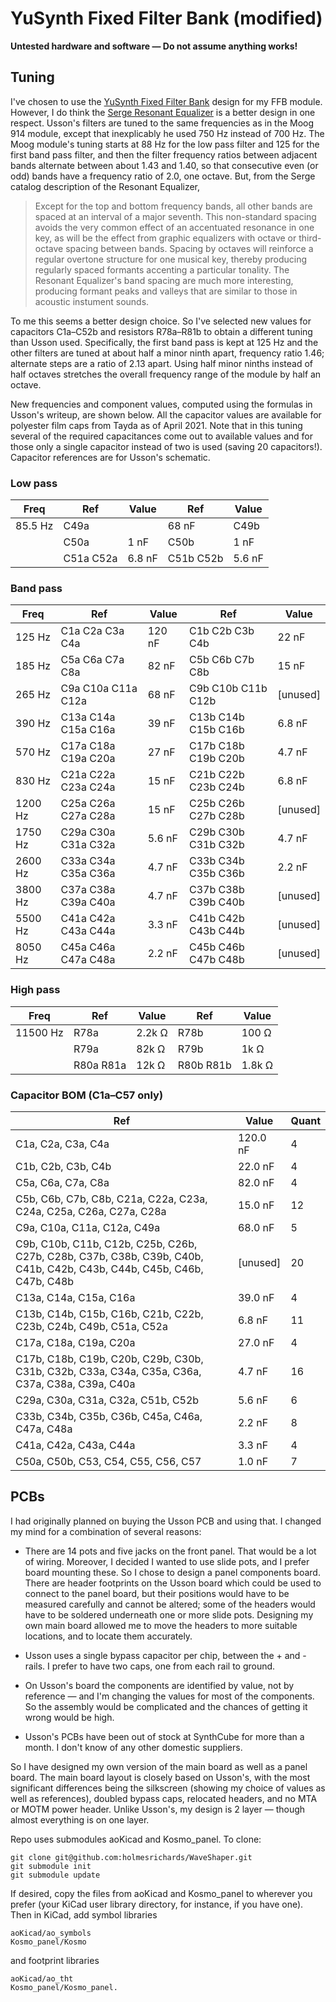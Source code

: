 # YuSynth Fixed Filter Bank (modified)

**Untested hardware and software — Do not assume anything works!**

## Tuning
I've chosen to use the [YuSynth Fixed Filter Bank](https://www.yusynth.net/Modular/EN/BANK/index.html) design for my FFB module. However, I do think the [Serge Resonant Equalizer](https://www.elby-designs.com/webtek/cgs/serge/cgs202/cgs202.htm) is a better design in one respect. Usson's filters are tuned to the same frequencies as in the Moog 914 module, except that inexplicably he used 750 Hz instead of 700 Hz. The Moog module's tuning starts at 88 Hz for the low pass filter and 125 for the first band pass filter, and then the filter frequency ratios between adjacent bands alternate between about 1.43 and 1.40, so that consecutive even (or odd) bands have a frequency ratio of 2.0, one octave. But, from the Serge catalog description of the Resonant Equalizer,

> Except for the top and bottom frequency bands, all other bands are spaced at an interval of a major seventh. This non-standard spacing avoids the very common effect of an accentuated resonance in one key, as will be the effect from graphic equalizers with octave or third-octave spacing between bands. Spacing by octaves will reinforce a regular overtone structure for one musical key, thereby producing regularly spaced formants accenting a particular tonality. The Resonant Equalizer's band spacing are much more interesting, producing formant peaks and valleys that are similar to those in acoustic instument sounds.

To me this seems a better design choice. So I've selected new values for capacitors C1a–C52b and resistors R78a–R81b to obtain a different tuning than Usson used. Specifically, the first band pass is kept at 125 Hz and the other filters are tuned at about half a minor ninth apart, frequency ratio 1.46; alternate steps are a ratio of 2.13 apart. Using half minor ninths instead of half octaves stretches the overall frequency range of the module by half an octave.

New frequencies and component values, computed using the formulas in Usson's writeup, are shown below. All the capacitor values are available for polyester film caps from Tayda as of April 2021. Note that in this tuning several of the required capacitances come out to available values and for those only a single capacitor instead of two is used (saving 20 capacitors!). Capacitor references are for Usson's schematic.

### Low pass
| Freq | Ref | Value | Ref | Value |
| ---- | --- | ----- | --- | ----- |
| 85.5 Hz | C49a | | 68 nF | C49b | 6.8 nF |
| | C50a | 1 nF | C50b | 1 nF |
| | C51a C52a | 6.8 nF	| C51b C52b | 5.6 nF |

### Band pass
| Freq | Ref | Value | Ref | Value |
| ---- | --- | ----- | --- | ----- |
| 125 Hz | C1a C2a C3a C4a | 120 nF | C1b C2b C3b C4b | 22 nF |
| 185 Hz | C5a C6a C7a C8a | 82 nF | C5b C6b C7b C8b | 15 nF |
| 265 Hz | C9a C10a C11a C12a | 68 nF | C9b C10b C11b C12b | [unused] |
| 390 Hz | C13a C14a C15a C16a | 39 nF | C13b C14b C15b C16b | 6.8 nF |
| 570 Hz | C17a C18a C19a C20a | 27 nF | C17b C18b C19b C20b | 4.7 nF |
| 830 Hz | C21a C22a C23a C24a | 15 nF | C21b C22b C23b C24b | 6.8 nF |
| 1200 Hz | C25a C26a C27a C28a | 15 nF | C25b C26b C27b C28b | [unused] |
| 1750 Hz | C29a C30a C31a C32a | 5.6 nF | C29b C30b C31b C32b | 4.7 nF |
| 2600 Hz | C33a C34a C35a C36a | 4.7 nF | C33b C34b C35b C36b | 2.2 nF |
| 3800 Hz | C37a C38a C39a C40a | 4.7 nF | C37b C38b C39b C40b | [unused] |
| 5500 Hz | C41a C42a C43a C44a | 3.3 nF | C41b C42b C43b C44b | [unused] |
| 8050 Hz | C45a C46a C47a C48a | 2.2 nF | C45b C46b C47b C48b | [unused] |

### High pass
| Freq | Ref | Value | Ref | Value |
| ---- | --- | ----- | --- | ----- |
| 11500 Hz | R78a | 2.2k Ω | R78b | 100 Ω |
|  | R79a | 82k Ω | R79b | 1k Ω |
|  | R80a R81a | 12k Ω | R80b R81b | 1.8k Ω |

### Capacitor BOM (C1a–C57 only)
| Ref | Value | Quant |
| --- | ----- | ----- |
| C1a, C2a, C3a, C4a | 120.0 nF | 4 |
| C1b, C2b, C3b, C4b | 22.0 nF | 4 |
| C5a, C6a, C7a, C8a | 82.0 nF | 4 |
| C5b, C6b, C7b, C8b, C21a, C22a, C23a, C24a, C25a, C26a, C27a, C28a | 15.0 nF | 12 |
| C9a, C10a, C11a, C12a, C49a | 68.0 nF | 5 |
| C9b, C10b, C11b, C12b, C25b, C26b, C27b, C28b, C37b, C38b, C39b, C40b, C41b, C42b, C43b, C44b, C45b, C46b, C47b, C48b | [unused] | 20 |
| C13a, C14a, C15a, C16a | 39.0 nF | 4 |
| C13b, C14b, C15b, C16b, C21b, C22b, C23b, C24b, C49b, C51a, C52a | 6.8 nF | 11 |
| C17a, C18a, C19a, C20a | 27.0 nF | 4 |
| C17b, C18b, C19b, C20b, C29b, C30b, C31b, C32b, C33a, C34a, C35a, C36a, C37a, C38a, C39a, C40a | 4.7 nF | 16 |
| C29a, C30a, C31a, C32a, C51b, C52b | 5.6 nF | 6 |
| C33b, C34b, C35b, C36b, C45a, C46a, C47a, C48a | 2.2 nF | 8 |
| C41a, C42a, C43a, C44a | 3.3 nF | 4 |
| C50a, C50b, C53, C54, C55, C56, C57 | 1.0 nF | 7 |

## PCBs

I had originally planned on buying the Usson PCB and using that. I changed my mind for a combination of several reasons:

- There are 14 pots and five jacks on the front panel. That would be a lot of wiring. Moreover, I decided I wanted to use slide pots, and I prefer board mounting these. So I chose to design a panel components board. There are header footprints on the Usson board which could be used to connect to the panel board, but their positions would have to be measured carefully and cannot be altered; some of the headers would have to be soldered underneath one or more slide pots. Designing my own main board allowed me to move the headers to more suitable locations, and to locate them accurately.

- Usson uses a single bypass capacitor per chip, between the + and - rails. I prefer to have two caps, one from each rail to ground.

- On Usson's board the components are identified by value, not by reference — and I'm changing the values for most of the components. So the assembly would be complicated and the chances of getting it wrong would be high.

- Usson's PCBs have been out of stock at SynthCube for more than a month. I don't know of any other domestic suppliers.

So I have designed my own version of the main board as well as a panel board. The main board layout is closely based on Usson's, with the most significant differences being the silkscreen (showing my choice of values as well as references), doubled bypass caps, relocated headers, and no MTA or MOTM power header. Unlike Usson's, my design is 2 layer — though almost everything is on one layer.

Repo uses submodules aoKicad and Kosmo_panel. To clone:

```
git clone git@github.com:holmesrichards/WaveShaper.git
git submodule init
git submodule update
```

If desired, copy the files from aoKicad and Kosmo\_panel to wherever you prefer (your KiCad user library directory, for instance, if you have one). Then in KiCad, add symbol libraries 

```
aoKicad/ao_symbols
Kosmo_panel/Kosmo
```
and footprint libraries 
```
aoKicad/ao_tht
Kosmo_panel/Kosmo_panel.
```
